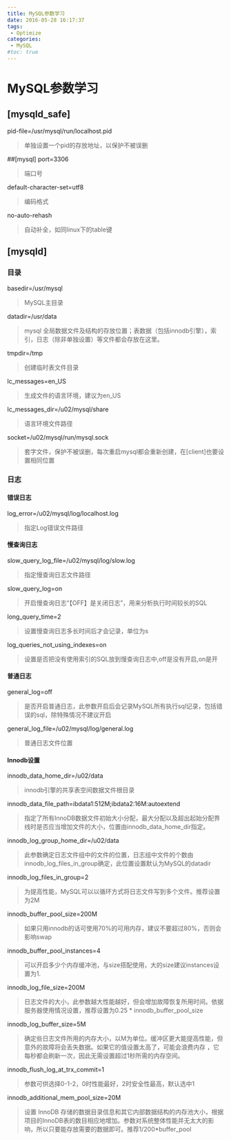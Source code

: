 ```yaml
---
title: MySQL参数学习
date: 2016-05-28 16:17:37
tags: 
 - Optimize
categories: 
 - MySQL
#toc: true
---
```

# MySQL参数学习
<!--more-->
## [mysqld_safe]
pid-file=/usr/mysql/run/localhost.pid
> 单独设置一个pid的存放地址，以保护不被误删

##[mysql]
port=3306
> 端口号

default-character-set=utf8
> 编码格式

no-auto-rehash
> 自动补全，如同linux下的table键

## [mysqld]
### 目录
basedir=/usr/mysql
> MySQL主目录

datadir=/usr/data
> mysql 全局数据文件及结构的存放位置；表数据（包括innodb引擎），索引，日志（除非单独设置）等文件都会存放在这里。

tmpdir=/tmp
> 创建临时表文件目录

lc_messages=en_US
> 生成文件的语言环境，建议为en_US

lc_messages_dir=/u02/mysql/share
> 语言环境文件路径

socket=/u02/mysql/run/mysql.sock
> 套字文件，保护不被误删，每次重启mysql都会重新创建，在[client]也要设置相同位置

### 日志
#### 错误日志
log_error=/u02/mysql/log/localhost.log
> 指定Log错误文件路径

#### 慢查询日志
slow_query_log_file=/u02/mysql/log/slow.log
> 指定慢查询日志文件路径

slow_query_log=on
> 开启慢查询日志“【OFF】是关闭日志”，用来分析执行时间较长的SQL

long_query_time=2
> 设置慢查询日志多长时间后才会记录，单位为s

log_queries_not_using_indexes=on
> 设置是否把没有使用索引的SQL放到慢查询日志中,off是没有开启,on是开

#### 普通日志
general_log=off
> 是否开启普通日志，此参数开启后会记录MySQL所有执行sql记录，包括错误的sql，除特殊情况不建议开启

general_log_file=/u02/mysql/log/general.log
> 普通日志文件位置

#### Innodb设置
innodb_data_home_dir=/u02/data
> innodb引擎的共享表空间数据文件根目录

innodb_data_file_path=ibdata1:512M;ibdata2:16M:autoextend
> 指定了所有InnoDB数据文件初始大小分配，最大分配以及超出起始分配界线时是否应当增加文件的大小，位置由innodb_data_home_dir指定。

innodb_log_group_home_dir=/u02/data
> 此参数确定日志文件组中的文件的位置，日志组中文件的个数由innodb_log_files_in_group确定，此位置设置默认为MySQL的datadir 

innodb_log_files_in_group=2
> 为提高性能，MySQL可以以循环方式将日志文件写到多个文件。推荐设置为2M

innodb_buffer_pool_size=200M
> 如果只用innodb的话可使用70%的可用内存，建议不要超过80%，否则会影响swap

innodb_buffer_pool_instances=4
> 可以开启多少个内存缓冲池，与size搭配使用，大的size建议instances设置为1.

innodb_log_file_size=200M
> 日志文件的大小，此参数越大性能越好，但会增加故障恢复所用时间。依据服务器使用情况设置，推荐设置为0.25 * innodb_buffer_pool_size

innodb_log_buffer_size=5M
> 确定些日志文件所用的内存大小，以M为单位。缓冲区更大能提高性能，但意外的故障将会丢失数据。如果它的值设置太高了，可能会浪费内存 ，它每秒都会刷新一次，因此无需设置超过1秒所需的内存空间。

innodb_flush_log_at_trx_commit=1
> 参数可供选择0-1-2，0时性能最好，2时安全性最高，默认选中1

innodb_additional_mem_pool_size=20M
> 设置 InnoDB 存储的数据目录信息和其它内部数据结构的内存池大小，根据项目的InnoDB表的数目相应地增加。参数对系统整体性能并无太大的影响，所以只要能存放需要的数据即可。推荐1/200*buffer_pool

